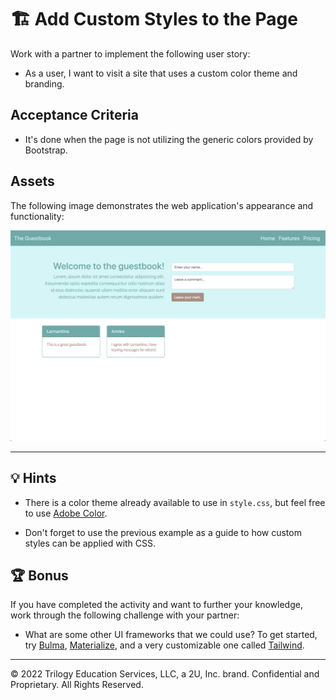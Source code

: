# 🏗 Add Custom Styles to the Page 

Work with a partner to implement the following user story:

* As a user, I want to visit a site that uses a custom color theme and branding.

## Acceptance Criteria

* It's done when the page is not utilizing the generic colors provided by Bootstrap.

## Assets

The following image demonstrates the web application's appearance and functionality:

![A guestbook webpage features custom colors instead of the built-in colors provided by Bootstrap.](./Images/01-solved-screenshot.png)

---

## 💡 Hints

* There is a color theme already available to use in `style.css`, but feel free to use [Adobe Color](https://color.adobe.com/).

* Don't forget to use the previous example as a guide to how custom styles can be applied with CSS.

## 🏆 Bonus

If you have completed the activity and want to further your knowledge, work through the following challenge with your partner: 

* What are some other UI frameworks that we could use? To get started, try [Bulma](https://bulma.io/), [Materialize](https://materializecss.com/), and a very customizable one called [Tailwind](https://tailwindcss.com/).

---

© 2022 Trilogy Education Services, LLC, a 2U, Inc. brand. Confidential and Proprietary. All Rights Reserved.
